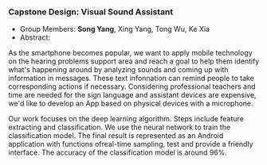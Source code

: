 ### Capstone Design: Visual Sound Assistant

- Group Members: **Song Yang**, Xing Yang, Tong Wu, Ke Xia
- Abstract: 

As the smartphone becomes popular, we want to apply mobile technology on the hearing problems 
support area and reach a goal to help them identify what's happening around by analyzing sounds and 
coming up with information in messages. These text infonnation can remind people to take 
corresponding actions if necessary. Considering professional teachers and time are needed for the 
sign language and assistant devices are expensive, we'd like to develop an App based on physical 
devices with a microphone. 

Our work focuses on the deep learning algorithm. Steps include feature extracting and 
classification. We use the neural network to train the classification model. The final result is 
represented as an Android application with functions ofreal-time sampling, test and provide a 
friendly interface. The accuracy of the classification model is around 96%.
